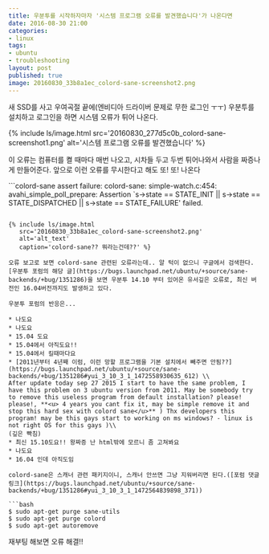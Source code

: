 ```yaml
---
title: 우분투를 시작하자마자 '시스템 프로그램 오류를 발견했습니다'가 나온다면
date: 2016-08-30 21:00
categories:
- linux
tags:
- ubuntu
- troubleshooting
layout: post
published: true
image: 20160830_33b8a1ec_colord-sane-screenshot2.png
---
```


새 SSD를 사고 우여곡절 끝에(엔비디아 드라이버 문제로 무한 로그인 ㅜㅜ) 우분투를 설치하고 로그인을 하면 시스템 오류가 튀어 나온다. 

{% include ls/image.html
   src='20160830_277d5c0b_colord-sane-screenshot1.png'
   alt='시스템 프로그램 오류를 발견했습니다' %}

이 오류는 컴퓨터를 켤 때마다 매번 나오고, 시차들 두고 두번 튀어나와서 사람을 짜증나게 만들어준다. 앞으로 이런 오류를 무시한다고 해도 또! 또! 나온다

```colord-sane assert failure: colord-sane: simple-watch.c:454: avahi_simple_poll_prepare: Assertion `s->state == STATE_INIT || s->state == STATE_DISPATCHED || s->state == STATE_FAILURE' failed.
```

{% include ls/image.html
   src='20160830_33b8a1ec_colord-sane-screenshot2.png'
   alt='alt_text'
   caption='colord-sane?? 뭐라는건데??' %}

오류 보고로 보면 colord-sane 관련된 오류라는데.. 알 턱이 없으니 구글에서 검색한다.
[우분투 포럼의 해당 글](https://bugs.launchpad.net/ubuntu/+source/sane-backends/+bug/1351286)을 보면 우분투 14.10 부터 있어온 유서깊은 오류로, 최신 버전인 16.04버전까지도 발생하고 있다.

우분투 포럼의 반응은...

* 나도요
* 나도요
* 15.04 도요
* 15.04에서 아직도요!!
* 15.04에서 킬때마다요
* [2011년부터 4년째 이럼, 이런 망할 프로그램을 기본 설치에서 빼주면 안됨??](https://bugs.launchpad.net/ubuntu/+source/sane-backends/+bug/1351286#yui_3_10_3_1_1472558930635_612) \\
After update today sep 27 2015 I start to have the same problem, I have this problem on 3 ubuntu version from 2011. May be somebody try to remove this useless program from default installation? please! please!, **<u> 4 years you cant fix it, may be simple remove it and stop this hard sex with colord sane</u>** ) Thx developers this program! may be this gays start to working on ms windows? - linux is not right OS for this gays )\\
(깊은 빡침)
* 최신 15.10도요!! 왕짜증 난 html밖에 모르니 좀 고쳐봐요
* 나도요
* 16.04 인데 아직도임

colord-sane은 스캐너 관련 패키지이니, 스캐너 안쓰면 그냥 지워버리면 된다.([포럼 댓글 링크](https://bugs.launchpad.net/ubuntu/+source/sane-backends/+bug/1351286#yui_3_10_3_1_1472564839898_371))

```bash
$ sudo apt-get purge sane-utils
$ sudo apt-get purge colord
$ sudo apt-get autoremove
```

재부팅 해보면 오류 해결!!

